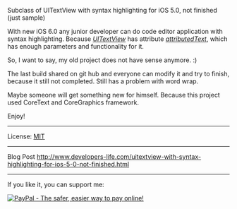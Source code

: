 Subclass of UITextView with syntax highlighting for iOS 5.0, not finished (just sample)

With new iOS 6.0 any junior developer can do code editor application with syntax highlighting. Because *[UITextView](https://developer.apple.com/library/ios/documentation/uikit/reference/uitextview_class/Reference/UITextView.html)* has attribute *[attributedText](https://developer.apple.com/library/ios/documentation/uikit/reference/uitextview_class/Reference/UITextView.html#//apple_ref/occ/instp/UITextView/attributedText)*, which has enough parameters and functionality for it.

So, I want to say, my old project does not have sense anymore. :)

The last build shared on git hub and everyone can modify it and try to finish, because it still not completed. Still has a problem with word wrap.

Maybe someone will get something new for himself. Because this project used CoreText and CoreGraphics framework.

Enjoy!

-----

License: [MIT](http://opensource.org/licenses/MIT) 

-----

Blog Post http://www.developers-life.com/uitextview-with-syntax-highlighting-for-ios-5-0-not-finished.html<br />

-----

If you like it, you can support me:

<a href="https://www.paypal.com/cgi-bin/webscr?cmd=_s-xclick&hosted_button_id=B4VMLFZ986FNW">
<img src="https://www.paypalobjects.com/en_US/i/btn/btn_donateCC_LG.gif" border="0" name="submit" alt="PayPal - The safer, easier way to pay online!" />
</a>
